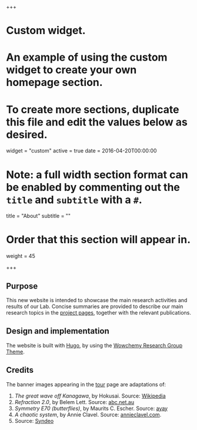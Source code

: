 +++
# Custom widget.
# An example of using the custom widget to create your own homepage section.
# To create more sections, duplicate this file and edit the values below as desired.
widget = "custom"
active = true
date = 2016-04-20T00:00:00

# Note: a full width section format can be enabled by commenting out the `title` and `subtitle` with a `#`.
title = "About"
subtitle = ""

# Order that this section will appear in.
weight = 45

+++

## Purpose
This new website is intended to showcase the main research activities and results of our Lab.
Concise summaries are provided to describe our main research topics in the [project pages](/portfolio), together with the relevant publications.

## Design and implementation
The website is built with [Hugo](https://gohugo.io), by using the [Wowchemy Research Group Theme](https://github.com/wowchemy/starter-hugo-research-group).

## Credits
The banner images appearing in the [tour](/tout) page are adaptations of:
1. *The great wave off Kanagawa*, by Hokusai. Source: [Wikipedia](https://en.wikipedia.org/wiki/File:Great_Wave_off_Kanagawa2.jpg)
2. *Refraction 2.0*, by Belem Lett.
Source: [abc.net.au](http://www.abc.net.au/news/2010-08-27/belem-letts-painting-refraction-20/956554)
3. *Symmetry E70 (butterflies)*, by Maurits C. Escher. Source: [ayay](http://ayay.co.uk/arts/optical_illusion/m_c_escher/symmetry-watercolor-70-butterfly.jpg)
4. *A chaotic system*, by Annie Clavel.
Source: [annieclavel.com](http://www.annieclavel.com/galleries/ch/ch01).
5. Source: [Syndeo](https://syndeohro.com/benefits-attracting-top-talent/)
